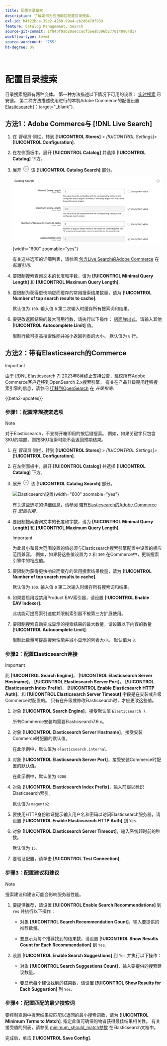 ```yaml
---
title: 配置目录搜索
description: 了解如何为应用商店配置目录搜索。
exl-id: b4f22bce-39e2-4269-99a4-eb2d647df939
feature: Catalog Management, Search
source-git-commit: 1f84bf9ab20aeccacf56eab396b2778140964d17
workflow-type: tm+mt
source-wordcount: '755'
ht-degree: 0%

---
```


# 配置目录搜索

目录搜索配置有两种变体。 第一种方法描述以下情况下可用的设置： [实时搜索](https://experienceleague.adobe.com/docs/commerce-merchant-services/live-search/overview.html) 已安装。 第二种方法描述使用进行的本机Adobe Commerce的配置设置 [Elasticsearch][1]{：target=&quot;_blank&quot;}.

## 方法1：Adobe Commerce与 [!DNL Live Search]

1. 在 _管理员_ 侧栏，转到 **[!UICONTROL Stores]** > _[!UICONTROL Settings]_>**[!UICONTROL Configuration]**.

1. 在左侧面板中，展开 **[!UICONTROL Catalog]** 并选择 **[!UICONTROL Catalog]** 下方。

1. 展开 ![扩展选择器](../assets/icon-display-expand.png) 该 **[!UICONTROL Catalog Search]** 部分。

   ![实时搜索的目录搜索](../configuration-reference/catalog/assets/catalog-search-live-search.png){width="600" zoomable="yes"}

   有关这些选项的详细列表，请参阅 [包含Live Search的Adobe Commerce](../configuration-reference/catalog/catalog.md#adobe-commerce-with-live-search) 在 _配置引用_.

1. 要限制搜索查询文本的长度和字数，请为 **[!UICONTROL Minimal Query Length]** 和 **[!UICONTROL Maximum Query Length]**.

1. 要限制为获得更快响应而缓存的常用搜索结果数量，请为 **[!UICONTROL Number of top search results to cache]**.

   默认值为 `100`. 输入值 `0` 第二次输入时缓存所有搜索词和结果。

1. 要更改返回结果的最大可用行数，请执行以下操作： [店面弹出式](https://experienceleague.adobe.com/docs/commerce-merchant-services/live-search/live-search-storefront/quick-tour.html)，请输入其他 **[!UICONTROL Autocomplete Limit]** 值。

   限制行数可提高搜索性能并减小返回列表的大小。 默认值为 `8` 行。

## 方法2：带有Elasticsearch的Commerce

>[!IMPORTANT]
>
>由于 [!DNL Elasticsearch 7] 2023年8月终止支持公告，建议所有Adobe Commerce客户迁移到OpenSearch 2.x搜索引擎。 有关在产品升级期间迁移搜索引擎的信息，请参阅 [迁移到OpenSearch](https://experienceleague.adobe.com/docs/commerce-operations/upgrade-guide/prepare/opensearch-migration.html) 在 _升级指南_.

{{beta2-updates}}

### 步骤1：配置常规搜索选项

>[!NOTE]
>
>对于Elasticsearch，不支持开箱即用的按后缀搜索。 例如，如果关键字只包含SKU的端部，则按SKU搜索可能不会返回预期结果。

1. 在 _管理员_ 侧栏，转到 **[!UICONTROL Stores]** > _[!UICONTROL Settings]_>**[!UICONTROL Configuration]**.

1. 在左侧面板中，展开 **[!UICONTROL Catalog]** 并选择 **[!UICONTROL Catalog]** 下方。

1. 展开 ![扩展选择器](../assets/icon-display-expand.png) 该 **[!UICONTROL Catalog Search]** 部分。

   ![Elasticsearch设置](../configuration-reference/catalog/assets/catalog-search-elasticsearch.png){width="600" zoomable="yes"}

   有关这些选项的详细信息，请参阅 [带有Elasticsearch的Adobe Commerce](../configuration-reference/catalog/catalog.md#adobe-commerce-with-elasticsearch) 在 _配置引用_.

1. 要限制搜索查询文本的长度和字数，请为 **[!UICONTROL Minimal Query Length]** 和 **[!UICONTROL Maximum Query Length]**.

   >[!IMPORTANT]
   >
   >为此最小和最大范围设置的值必须与Elasticsearch搜索引擎配置中设置的相应范围兼容。 例如，如果将这些值设置为 `2` 和 `300` 在Commerce中，更新搜索引擎中的相应值。

1. 要限制为获得更快响应而缓存的常用搜索结果数量，请为 **[!UICONTROL Number of top search results to cache]**.

   默认值为 `100`. 输入值 `0` 第二次输入时缓存所有搜索词和结果。

1. 如果要启用或禁用Product EAV索引器，请设置 **[!UICONTROL Enable EAV Indexer]**.

   此功能可提高索引速度并限制索引器不被第三方扩展使用。

1. 要限制搜索自动完成显示的搜索结果的最大数量，请设置以下内容的数量 **[!UICONTROL Autocomplete Limit]**.

   限制此数量可提高搜索性能并减小显示的列表大小。 默认值为 `8`.

### 步骤2：配置Elasticsearch连接

>[!IMPORTANT]
>
>此 **[!UICONTROL Search Engine]**， **[!UICONTROL Elasticsearch Server Hostname]**， **[!UICONTROL Elasticsearch Server Port]**， **[!UICONTROL Elasticsearch Index Prefix]**， **[!UICONTROL Enable Elasticsearch HTTP Auth]**、和 **[!UICONTROL Elasticsearch Server Timeout]** 字段是在安装或升级Commerce时配置的。 只有在升级或修改Elasticsearch时，才应更改这些值。

1. 对象 **[!UICONTROL Search Engine]**，接受默认值 `Elasticsearch 7`.

   所有Commerce安装均需要Elasticsearch7.6.x。

1. 对象 **[!UICONTROL Elasticsearch Server Hostname]**，接受安装Commerce时配置的默认值。

   在此示例中，默认值为 `elasticsearch.internal`.

1. 对象 **[!UICONTROL Elasticsearch Server Port]**，接受安装Commerce时配置的默认值。

   在此示例中，默认值为 `9200`.

1. 对象 **[!UICONTROL Elasticsearch Index Prefix]**，输入前缀以标识Elasticsearch索引。

   默认值为 `magento2`.

1. 要使用HTTP身份验证提示输入用户名和密码以访问Elasticsearch服务器，请设置 **[!UICONTROL Enable Elasticsearch HTTP Auth]** 到 `Yes`.

1. 对象 **[!UICONTROL Elasticsearch Server Timeout]**，输入系统超时前的秒数。

   默认值为 `15`.

1. 要验证配置，请单击 **[!UICONTROL Test Connection]**.

### 步骤3：配置建议和建议

>[!NOTE]
>
>搜索建议和建议可能会影响服务器性能。

1. 要提供推荐，请设置 **[!UICONTROL Enable Search Recommendations]** 到 `Yes` 并执行以下操作：

   - 对象 **[!UICONTROL Search Recommendation Count]**，输入要提供的推荐数量。

   - 要显示为每个推荐找到的结果数，请设置 **[!UICONTROL Show Results Count for Each Recommendation]** 到 `Yes`.

1. 设置 **[!UICONTROL Enable Search Suggestions]** 到 `Yes` 并执行以下操作：

   - 对象 **[!UICONTROL Search Suggestions Count]**，输入要提供的搜索建议数量。

   - 要显示每个建议找到的结果数，请设置 **[!UICONTROL Show Results for Each Suggestion]** 到 `Yes`.

### 步骤4：配置匹配的最少搜索词

要控制查询中搜索结果应匹配以返回的最小搜索词数，请为 **[!UICONTROL Minimum Terms to Match]**. 指定此值可确保购物者获得最佳结果相关性。 有关接受值的列表，请参见 [minimum_should_match参数](https://www.elastic.co/guide/en/elasticsearch/reference/current/query-dsl-minimum-should-match.html) 在Elasticsearch文档中。

完成后，单击 **[!UICONTROL Save Config]**.

[1]: https://experienceleague.adobe.com/docs/commerce-operations/installation-guide/prerequisites/search-engine/overview.html
[2]: https://experienceleague.adobe.com/docs/commerce-operations/configuration-guide/search/overview-search.html
